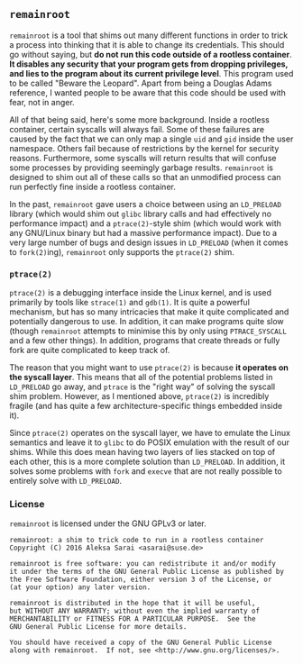 ## `remainroot` ##

`remainroot` is a tool that shims out many different functions in order
to trick a process into thinking that it is able to change its
credentials. This should go without saying, but **do not run this code
outside of a rootless container**. **It disables any security that your
program gets from dropping privileges, and lies to the program about its
current privilege level**. This program used to be called "Beware the
Leopard". Apart from being a Douglas Adams reference, I wanted people to
be aware that this code should be used with fear, not in anger.

All of that being said, here's some more background. Inside a rootless
container, certain syscalls will always fail. Some of these failures are
caused by the fact that we can only map a single `uid` and `gid` inside
the user namespace. Others fail because of restrictions by the kernel
for security reasons. Furthermore, some syscalls will return results
that will confuse some processes by providing seemingly garbage results.
`remainroot` is designed to shim out all of these calls so that an
unmodified process can run perfectly fine inside a rootless container.

In the past, `remainroot` gave users a choice between using an `LD_PRELOAD`
library (which would shim out `glibc` library calls and had effectively no
performance impact) and a `ptrace(2)`-style shim (which would work with any
GNU/Linux binary but had a massive performance impact). Due to a very large
number of bugs and design issues in `LD_PRELOAD` (when it comes to
`fork(2)`ing), `remainroot` only supports the `ptrace(2)` shim.

### `ptrace(2)` ###

`ptrace(2)` is a debugging interface inside the Linux kernel, and is
used primarily by tools like `strace(1)` and `gdb(1)`. It is quite a
powerful mechanism, but has so many intricacies that make it quite
complicated and potentially dangerous to use. In addition, it can make
programs quite slow (though `remainroot` attempts to minimise this by
only using `PTRACE_SYSCALL` and a few other things). In addition,
programs that create threads or fully fork are quite complicated to keep
track of.

The reason that you might want to use `ptrace(2)` is because **it
operates on the syscall layer**. This means that all of the potential
problems listed in `LD_PRELOAD` go away, and `ptrace` is the "right way"
of solving the syscall shim problem. However, as I mentioned above,
`ptrace(2)` is incredibly fragile (and has quite a few
architecture-specific things embedded inside it).

Since `ptrace(2)` operates on the syscall layer, we have to emulate the
Linux semantics and leave it to `glibc` to do POSIX emulation with the
result of our shims. While this does mean having two layers of lies
stacked on top of each other, this is a more complete solution than
`LD_PRELOAD`. In addition, it solves some problems with `fork` and
`execve` that are not really possible to entirely solve with
`LD_PRELOAD`.

### License ###

`remainroot` is licensed under the GNU GPLv3 or later.

```
remainroot: a shim to trick code to run in a rootless container
Copyright (C) 2016 Aleksa Sarai <asarai@suse.de>

remainroot is free software: you can redistribute it and/or modify
it under the terms of the GNU General Public License as published by
the Free Software Foundation, either version 3 of the License, or
(at your option) any later version.

remainroot is distributed in the hope that it will be useful,
but WITHOUT ANY WARRANTY; without even the implied warranty of
MERCHANTABILITY or FITNESS FOR A PARTICULAR PURPOSE.  See the
GNU General Public License for more details.

You should have received a copy of the GNU General Public License
along with remainroot.  If not, see <http://www.gnu.org/licenses/>.
```
